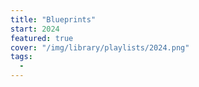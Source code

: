 ```yaml
---
title: "Blueprints"
start: 2024
featured: true
cover: "/img/library/playlists/2024.png"
tags:
  -
---
```

